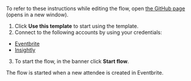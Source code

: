 To refer to these instructions while editing the flow, open [the GitHub page](https://github.com/ot4i/app-connect-templates/blob/main/resources/markdown/Sync%20new%20attendee%20from%20Eventbrite%20to%20lead%20in%20Insightly_instructions.md) (opens in a new window).

1.	Click **Use this template** to start using the template.
2.	Connect to the following accounts by using your credentials:
   - [Eventbrite](https://ibm.biz/aceventbrite)
   - [Insightly](https://ibm.biz/acinsightly)
3.	To start the flow, in the banner click **Start flow**.

The flow is started when a new attendee is created in Eventbrite.
